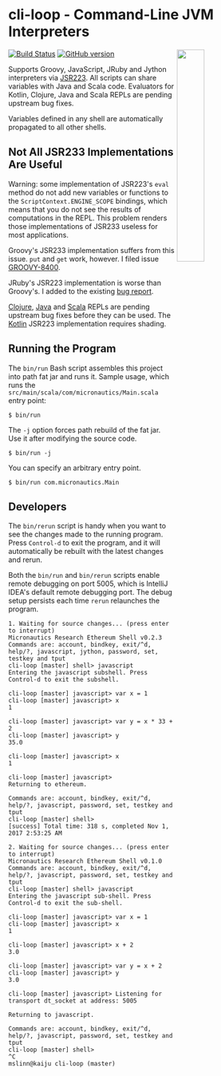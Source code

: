 # cli-loop - Command-Line JVM Interpreters

<img src='https://raw.githubusercontent.com/mslinn/cli-loop/gh-pages/images/cliLoop.png' align='right' width='33%'>

[![Build Status](https://travis-ci.org/mslinn/cli-loop.svg?branch=master)](https://travis-ci.org/mslinn/cli-loop)
[![GitHub version](https://badge.fury.io/gh/mslinn%2Fcli-loop.svg)](https://badge.fury.io/gh/mslinn%2Fcli-loop)

Supports Groovy, JavaScript, JRuby and Jython interpreters via [JSR223](https://en.wikipedia.org/wiki/Scripting_for_the_Java_Platform).
All scripts can share variables with Java and Scala code.
Evaluators for Kotlin, Clojure, Java and Scala REPLs are pending upstream bug fixes.

Variables defined in any shell are automatically propagated to all other shells.

## Not All JSR233 Implementations Are Useful
Warning: some implementation of JSR223's `eval` method do not add new variables or functions to the `ScriptContext.ENGINE_SCOPE` bindings,
which means that you do not see the results of computations in the REPL.
This problem renders those implementations of JSR233 useless for most applications.

Groovy's JSR233 implementation suffers from this issue.
`put` and `get` work, however.
I filed issue [GROOVY-8400](https://issues.apache.org/jira/browse/GROOVY-8400).

JRuby's JSR223 implementation is worse than Groovy's.
I added to the existing [bug report](https://github.com/jruby/jruby/issues/1952).

[Clojure](https://github.com/scijava/scripting-clojure/issues/7), 
[Java](https://github.com/scijava/scripting-java/issues/11) and 
[Scala](https://github.com/scijava/scripting-scala/issues/5) REPLs are pending upstream bug fixes before they can be used.
The [Kotlin](https://github.com/scijava/scripting-kotlin/issues/1) JSR223 implementation requires shading.
      
## Running the Program
The `bin/run` Bash script assembles this project into path fat jar and runs it.
Sample usage, which runs the `src/main/scala/com/micronautics/Main.scala` entry point:

```
$ bin/run
```

The `-j` option forces path rebuild of the fat jar.
Use it after modifying the source code.

```
$ bin/run -j
```

You can specify an arbitrary entry point.
```
$ bin/run com.micronautics.Main
```

## Developers
The `bin/rerun` script is handy when you want to see the changes made to the running program.
Press `Control-d` to exit the program, and it will automatically be rebuilt with the latest changes and rerun.

Both the `bin/run` and `bin/rerun` scripts enable remote debugging on port 5005, 
which is IntelliJ IDEA's default remote debugging port.
The debug setup persists each time `rerun` relaunches the program.

```
1. Waiting for source changes... (press enter to interrupt)
Micronautics Research Ethereum Shell v0.2.3
Commands are: account, bindkey, exit/^d, help/?, javascript, jython, password, set, testkey and tput
cli-loop [master] shell> javascript
Entering the javascript subshell. Press Control-d to exit the subshell.

cli-loop [master] javascript> var x = 1
cli-loop [master] javascript> x
1

cli-loop [master] javascript> var y = x * 33 + 2
cli-loop [master] javascript> y
35.0

cli-loop [master] javascript> x
1

cli-loop [master] javascript>
Returning to ethereum.

Commands are: account, bindkey, exit/^d, help/?, javascript, password, set, testkey and tput
cli-loop [master] shell>
[success] Total time: 318 s, completed Nov 1, 2017 2:53:25 AM

2. Waiting for source changes... (press enter to interrupt)
Micronautics Research Ethereum Shell v0.1.0
Commands are: account, bindkey, exit/^d, help/?, javascript, password, set, testkey and tput
cli-loop [master] shell> javascript
Entering the javascript sub-shell. Press Control-d to exit the sub-shell.

cli-loop [master] javascript> var x = 1
cli-loop [master] javascript> x
1

cli-loop [master] javascript> x + 2
3.0

cli-loop [master] javascript> var y = x + 2
cli-loop [master] javascript> y
3.0

cli-loop [master] javascript> Listening for transport dt_socket at address: 5005

Returning to javascript.

Commands are: account, bindkey, exit/^d, help/?, javascript, password, set, testkey and tput
cli-loop [master] shell>
^C
mslinn@kaiju cli-loop (master)
```
